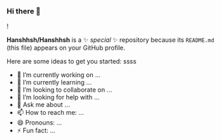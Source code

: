 ### Hi there 👋
!

**Hanshhsh/Hanshhsh** is a ✨ _special_ ✨ repository because its `README.md` (this file) appears on your GitHub profile.

Here are some ideas to get you started:
ssss
- 🔭 I’m currently working on ...
- 🌱 I’m currently learning ...
- 👯 I’m looking to collaborate on ...
- 🤔 I’m looking for help with ...
- 💬 Ask me about ...
- 📫 How to reach me: ...
- 😄 Pronouns: ...
- ⚡ Fun fact: ...

